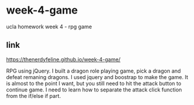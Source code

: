 # week-4-game
ucla homework week 4 - rpg game

## link
https://thenerdyfeline.github.io/week-4-game/

RPG using jQuery. I built a dragon role playing game, pick a dragon and defeat remaning dragons. I used jquery and boostrap to make the game. It is almost to the point I want, but you still need to hit the attack button to continue game. I need to learn how to separate the attack click function from the if/else if part.